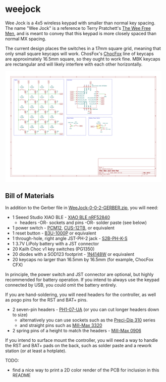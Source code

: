 weejock
=======

Wee Jock is a 4x5 wireless keypad with smaller than normal key
spacing.  The name "Wee Jock" is a reference to Terry Pratchett's
[The Wee Free Men][weefreemen], and is meant to convey that this
keypad is more closely spaced than normal MX spacing.

The current design places the switches in a 17mm square grid, meaning
that only small square keycaps will work. ChosFox's [ChocFox][chocfox]
line of keycaps are approximately 16.5mm square, so they ought to work
fine. MBK keycaps are rectangular and will likely interfere with each
other horizontally.

![wee jock schematic](weejock.svg "Wee Jock Schematic")

Bill of Materials
-----------------

In addition to the Gerber file in [WeeJock-0-0-2-GERBER.zip](gerber/WeeJock-0-0-2-GERBER.zip), you will need:
 - 1 Seeed Studio XIAO BLE - [XIAO BLE nRF52840][xiaoble]
   - headers -OR- sockets and pins -OR- solder paste (see below)
 - 1 power switch - [PCM12][pcm12], [CUS-12TB][cus12tb], or equivalent
 - 1 reset button - [B3U-1000P][b3u1000p] or equivalent
 - 1 through-hole, right angle JST-PH-2 jack - [S2B-PH-K-S][s2bphks]
 - 1 3.7V LiPoly battery with a JST connector
 - 20 Kailh Choc v1 key switches (PG1350)
 - 20 diodes with a SOD123 footprint - [1N4148W][diode1n4148w] or equivalent
 - 20 keycaps no larger than 16.5mm by 16.5mm (for example, ChocFox CFX)

In principle, the power switch and JST connector are optional, but
highly recommended for battery operation. If you intend to always use
the keypad connected by USB, you could omit the battery entirely.

If you are hand-soldering, you will need headers for the controller,
as well as pogo pins for the RST and BAT+ pins.
 - 2 seven-pin headers - [PH1-07-UA][ph107ua] (or you can cut longer headers down to size)
   - alternatively you can use sockets such as the [Preci-Dip 310][sockets] series
   - and straight pins such as [Mill-Max 3320][straightpins]
 - 2 spring pins of a height to match the headers - [Mill-Max 0906][pogo0906]

If you intend to surface mount the controller, you will need a way to
handle the RST and BAT+ pads on the back, such as solder paste and a
rework station (or at least a hotplate).

TODO:
 - find a nice way to print a 2D color render of the PCB for inclusion in this README

[weefreemen]: https://en.wikipedia.org/wiki/The_Wee_Free_Men "The Wee Free Men"
[chocfox]: https://chosfox.com/collections/low-profile-keycaps/products/chocfox-bow?variant=43632218767554
[xiaoble]: https://www.seeedstudio.com/Seeed-XIAO-BLE-nRF52840-p-5201.html
[pcm12]: https://www.digikey.com/en/products/detail/c-k/PCM12SMTR/1640112
[cus12tb]: https://www.digikey.com/en/products/detail/nidec-components-corporation/CUS-12TB/1124222
[b3u1000p]: https://www.digikey.com/en/products/detail/omron-electronics-inc-emc-div/B3U-1000P/1534338
[s2bphks]: https://www.digikey.com/en/products/detail/jst-sales-america-inc./S2B-PH-K-S/926626
[diode1n4148w]: https://www.digikey.com/en/products/detail/smc-diode-solutions/1N4148W/6022450
[ph107ua]: https://www.digikey.com/en/products/detail/adam-tech/PH1-07-UA/9830505
[sockets]: https://www.digikey.com/en/products/detail/preci-dip/310-87-115-41-001101/3757353
[straightpins]: https://www.digikey.com/en/products/detail/mill-max-manufacturing-corp/3320-0-00-15-00-00-03-0/4147392
[pogo0906]: https://www.digikey.com/en/products/detail/mill-max-manufacturing-corp/0906-2-15-20-75-14-11-0/1147050
